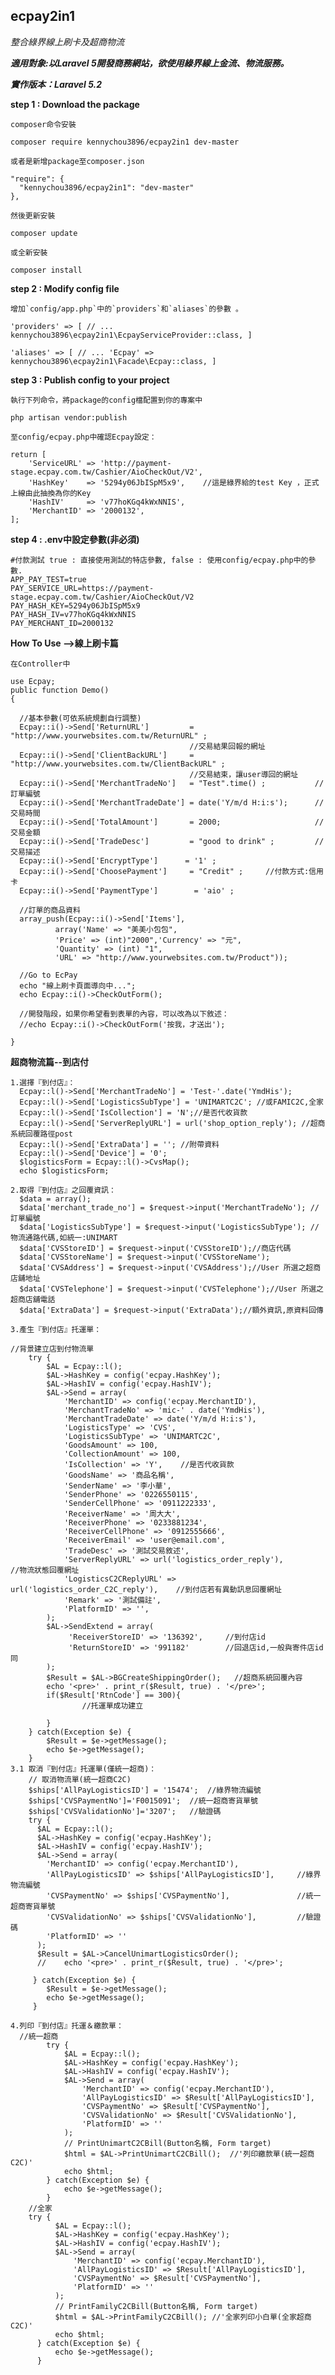 ## ecpay2in1

*整合綠界線上刷卡及超商物流*

***適用對象:以Laravel 5開發商務網站，欲使用綠界線上金流、物流服務。***

***實作版本：Laravel 5.2***


**step 1 : Download the package**

	composer命令安裝	
	
	composer require kennychou3896/ecpay2in1 dev-master
	
	或者是新增package至composer.json
	
	"require": {
	  "kennychou3896/ecpay2in1": "dev-master"
	},
	
	然後更新安裝
	
	composer update
	
	或全新安裝
	
	composer install


**step 2 : Modify config file**

	增加`config/app.php`中的`providers`和`aliases`的參數 。
	
	'providers' => [ // ... kennychou3896\ecpay2in1\EcpayServiceProvider::class, ]
	
	'aliases' => [ // ... 'Ecpay' => kennychou3896\ecpay2in1\Facade\Ecpay::class, ]


**step 3 : Publish config to your project**

	執行下列命令，將package的config檔配置到你的專案中
	
	php artisan vendor:publish

	至config/ecpay.php中確認Ecpay設定：

    return [
        'ServiceURL' => 'http://payment-stage.ecpay.com.tw/Cashier/AioCheckOut/V2',    
        'HashKey'    => '5294y06JbISpM5x9',    //這是綠界給的test Key ，正式上線由此抽換為你的Key
        'HashIV'     => 'v77hoKGq4kWxNNIS',    
        'MerchantID' => '2000132',    
    ];
    
**step 4 : .env中設定參數(非必須)**

	#付款測試 true : 直接使用測試的特店參數, false : 使用config/ecpay.php中的參數.
	APP_PAY_TEST=true	
	PAY_SERVICE_URL=https://payment-stage.ecpay.com.tw/Cashier/AioCheckOut/V2	
	PAY_HASH_KEY=5294y06JbISpM5x9	
	PAY_HASH_IV=v77hoKGq4kWxNNIS	
	PAY_MERCHANT_ID=2000132

**How To Use -->線上刷卡篇**

	在Controller中
      
    use Ecpay; 
    public function Demo()
    {   
          
      //基本參數(可依系統規劃自行調整)
      Ecpay::i()->Send['ReturnURL']         = "http://www.yourwebsites.com.tw/ReturnURL" ; 
                                            //交易結果回報的網址
      Ecpay::i()->Send['ClientBackURL']     = "http://www.yourwebsites.com.tw/ClientBackURL" ; 
                                            //交易結束，讓user導回的網址
      Ecpay::i()->Send['MerchantTradeNo']   = "Test".time() ;           //訂單編號
      Ecpay::i()->Send['MerchantTradeDate'] = date('Y/m/d H:i:s');      //交易時間
      Ecpay::i()->Send['TotalAmount']       = 2000;                     //交易金額
      Ecpay::i()->Send['TradeDesc']         = "good to drink" ;         //交易描述
      Ecpay::i()->Send['EncryptType']      = '1' ;  
      Ecpay::i()->Send['ChoosePayment']     = "Credit" ;     //付款方式:信用卡
      Ecpay::i()->Send['PaymentType']        = 'aio' ;

      //訂單的商品資料
      array_push(Ecpay::i()->Send['Items'], 
              array('Name' => "美美小包包", 
              'Price' => (int)"2000",'Currency' => "元", 
              'Quantity' => (int) "1", 
              'URL' => "http://www.yourwebsites.com.tw/Product"));

      //Go to EcPay    
      echo "線上刷卡頁面導向中...";    
      echo Ecpay::i()->CheckOutForm();
    
      //開發階段，如果你希望看到表單的內容，可以改為以下敘述：   
      //echo Ecpay::i()->CheckOutForm('按我，才送出');
    
    }

**超商物流篇--到店付**
    
    1.選擇『到付店』：
      Ecpay::l()->Send['MerchantTradeNo'] = 'Test-'.date('YmdHis');
      Ecpay::l()->Send['LogisticsSubType'] = 'UNIMARTC2C'; //或FAMIC2C,全家
      Ecpay::l()->Send['IsCollection'] = 'N';//是否代收貨款
      Ecpay::l()->Send['ServerReplyURL'] = url('shop_option_reply'); //超商系統回覆路徑post
      Ecpay::l()->Send['ExtraData'] = ''; //附帶資料
      Ecpay::l()->Send['Device'] = '0';		
      $logisticsForm = Ecpay::l()->CvsMap();
      echo $logisticsForm;
    
    2.取得『到付店』之回覆資訊：
      $data = array();		
      $data['merchant_trade_no'] = $request->input('MerchantTradeNo'); //訂單編號
      $data['LogisticsSubType'] = $request->input('LogisticsSubType'); //物流通路代碼,如統一:UNIMART
      $data['CVSStoreID'] = $request->input('CVSStoreID');//商店代碼
      $data['CVSStoreName'] = $request->input('CVSStoreName');
      $data['CVSAddress'] = $request->input('CVSAddress');//User 所選之超商店舖地址
      $data['CVSTelephone'] = $request->input('CVSTelephone');//User 所選之超商店舖電話
      $data['ExtraData'] = $request->input('ExtraData');//額外資訊,原資料回傳
    
    3.產生『到付店』托運單：
    
    //背景建立店到付物流單
    	try {
			$AL = Ecpay::l();
	  		$AL->HashKey = config('ecpay.HashKey');
	  		$AL->HashIV = config('ecpay.HashIV');
	    	$AL->Send = array(
	            'MerchantID' => config('ecpay.MerchantID'),
	            'MerchantTradeNo' => 'mic-' . date('YmdHis'),
	            'MerchantTradeDate' => date('Y/m/d H:i:s'),
	            'LogisticsType' => 'CVS',
	            'LogisticsSubType' => 'UNIMARTC2C',
	            'GoodsAmount' => 100,
	            'CollectionAmount' => 100,
	            'IsCollection' => 'Y',    //是否代收貨款
	            'GoodsName' => '商品名稱',
	            'SenderName' => '李小華',
	            'SenderPhone' => '0226550115',
	            'SenderCellPhone' => '0911222333',
	            'ReceiverName' => '周大大',
	            'ReceiverPhone' => '0233881234',
	            'ReceiverCellPhone' => '0912555666',
	            'ReceiverEmail' => 'user@email.com',
	            'TradeDesc' => '測試交易敘述',
	            'ServerReplyURL' => url('logistics_order_reply'),        //物流狀態回覆網址
	            'LogisticsC2CReplyURL' => url('logistics_order_C2C_reply'),    //到付店若有異動訊息回覆網址
	            'Remark' => '測試備註',
	            'PlatformID' => '',
	        );
	        $AL->SendExtend = array(
	             'ReceiverStoreID' => '136392',     //到付店id
	             'ReturnStoreID' => '991182'        //回退店id,一般與寄件店id同
	        );
			$Result = $AL->BGCreateShippingOrder();   //超商系統回覆內容
			echo '<pre>' . print_r($Result, true) . '</pre>';          
          	if($Result['RtnCode'] == 300){
            		//托運單成功建立

          	}
		} catch(Exception $e) {
			$Result = $e->getMessage();
          	echo $e->getMessage();
    	} 
    3.1 取消『到付店』托運單(僅統一超商)：
        // 取消物流單(統一超商C2C)
        $ships['AllPayLogisticsID'] = '15474';	//綠界物流編號
        $ships['CVSPaymentNo']='F0015091';	//統一超商寄貨單號
        $ships['CVSValidationNo']='3207';	//驗證碼
        try {
          $AL = Ecpay::l();
          $AL->HashKey = config('ecpay.HashKey');
          $AL->HashIV = config('ecpay.HashIV');
          $AL->Send = array(
            'MerchantID' => config('ecpay.MerchantID'),
            'AllPayLogisticsID' => $ships['AllPayLogisticsID'],     //綠界物流編號
            'CVSPaymentNo' => $ships['CVSPaymentNo'],        		//統一超商寄貨單號
            'CVSValidationNo' => $ships['CVSValidationNo'],         //驗證碼
            'PlatformID' => ''
          );
          $Result = $AL->CancelUnimartLogisticsOrder();
          //	echo '<pre>' . print_r($Result, true) . '</pre>';

         } catch(Exception $e) {
            $Result = $e->getMessage();
            echo $e->getMessage();
         } 
        
    4.列印『到付店』托運＆繳款單：
      //統一超商
			try {
		        $AL = Ecpay::l();
		        $AL->HashKey = config('ecpay.HashKey');
		        $AL->HashIV = config('ecpay.HashIV');
		        $AL->Send = array(
		            'MerchantID' => config('ecpay.MerchantID'),
		            'AllPayLogisticsID' => $Result['AllPayLogisticsID'],
		            'CVSPaymentNo' => $Result['CVSPaymentNo'],
		            'CVSValidationNo' => $Result['CVSValidationNo'],
		            'PlatformID' => ''
		        );
		        // PrintUnimartC2CBill(Button名稱, Form target)
		        $html = $AL->PrintUnimartC2CBill();  //'列印繳款單(統一超商C2C)'
		        echo $html;
		    } catch(Exception $e) {
		        echo $e->getMessage();
		    }
        //全家
        try {
              $AL = Ecpay::l();
              $AL->HashKey = config('ecpay.HashKey');
              $AL->HashIV = config('ecpay.HashIV');
              $AL->Send = array(
                  'MerchantID' => config('ecpay.MerchantID'),
                  'AllPayLogisticsID' => $Result['AllPayLogisticsID'],
                  'CVSPaymentNo' => $Result['CVSPaymentNo'],
                  'PlatformID' => ''
              );
              // PrintFamilyC2CBill(Button名稱, Form target)
              $html = $AL->PrintFamilyC2CBill(); //'全家列印小白單(全家超商C2C)'
              echo $html;  
          } catch(Exception $e) {
              echo $e->getMessage();
          }
    
